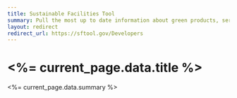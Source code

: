 ```yaml
---
title: Sustainable Facilities Tool
summary: Pull the most up to date information about green products, services, and materials. Put sustainable strategies in the hands of your audience today.
layout: redirect
redirect_url: https://sftool.gov/Developers
---
```


# <%= current_page.data.title %>
<%= current_page.data.summary %>
